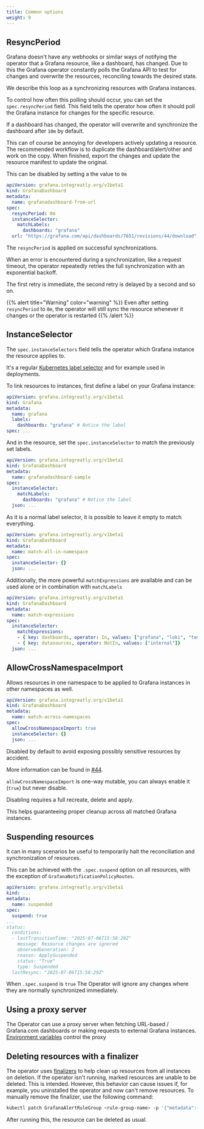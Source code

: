 ```yaml
---
title: Common options
weight: 9
---
```


## ResyncPeriod

Grafana doesn't have any webhooks or similar ways of notifying the operator that a Grafana resource, like a dashboard, has changed.
Due to this the Grafana operator constantly polls the Grafana API to test for changes and overwrite the resources, reconciling towards the desired state.

We describe this loop as a synchronizing resources with Grafana instances.

To control how often this polling should occur, you can set the `spec.resyncPeriod` field.
This field tells the operator how often it should poll the Grafana instance for changes for the specific resource.

If a dashboard has changed, the operator will overwrite and synchronize the dashboard after `10m` by default.

This can of course be annoying for developers actively updating a resource. The recommended workflow is to duplicate the dashboard/alert/other and work on the copy.
When finished, export the changes and update the resource manifest to update the original.

This can be disabled by setting a the value to `0m`

```yaml
apiVersion: grafana.integreatly.org/v1beta1
kind: GrafanaDashboard
metadata:
  name: grafanadashboard-from-url
spec:
  resyncPeriod: 0m
  instanceSelector:
    matchLabels:
      dashboards: "grafana"
  url: "https://grafana.com/api/dashboards/7651/revisions/44/download"
```

The `resyncPeriod` is applied on successful synchronizations.

When an error is encountered during a synchronization, like a request timeout, the operator repeatedly retries the full synchronization with an exponential backoff.

The first retry is immediate, the second retry is delayed by a second and so on.

{{% alert title="Warning" color="warning" %}}
Even after setting `resyncPeriod` to `0m`, the operator will still sync the resource whenever it changes or the operator is restarted
{{% /alert %}}

## InstanceSelector

The `spec.instanceSelectors` field tells the operator which Grafana instance the resource applies to.

It's a regular [Kubernetes label selector](https://kubernetes.io/docs/concepts/overview/working-with-objects/labels/) and for example used in deployments.

To link resources to instances, first define a label on your Grafana instance:

```yaml
apiVersion: grafana.integreatly.org/v1beta1
kind: Grafana
metadata:
  name: grafana
  labels:
    dashboards: "grafana" # Notice the label
spec: ...
```

And in the resource, set the `spec.instanceSelector` to match the previously set labels.

```yaml
apiVersion: grafana.integreatly.org/v1beta1
kind: GrafanaDashboard
metadata:
  name: grafanadashboard-sample
spec:
  instanceSelector:
    matchLabels:
      dashboards: "grafana" # Notice the label
  json: ...
```

As it is a normal label selector, it is possible to leave it empty to match everything.

```yaml
apiVersion: grafana.integreatly.org/v1beta1
kind: GrafanaDashboard
metadata:
  name: match-all-in-namespace
spec:
  instanceSelector: {}
  json: ...
```

Additionally, the more powerful `matchExpressions` are available and can be used alone or in combination with `matchLabels`

```yaml
apiVersion: grafana.integreatly.org/v1beta1
kind: GrafanaDashboard
metadata:
  name: match-expressions
spec:
  instanceSelector:
    matchExpressions:
    - { key: dashboards, operator: In, values: ["grafana", "loki", "tempo"]}
    - { key: datasources, operator: NotIn, values: ["internal"]}
  json: ...
```

## AllowCrossNamespaceImport

Allows resources in one namespace to be applied to Grafana instances in other namespaces as well.

```yaml
apiVersion: grafana.integreatly.org/v1beta1
kind: GrafanaDashboard
metadata:
  name: match-across-namespaces
spec:
  allowCrossNamespaceImport: true
  instanceSelector: {}
  json: ...
```

Disabled by default to avoid exposing possibly sensitive resources by accident.

More information can be found in [#44](https://github.com/grafana-operator/grafana-operator-experimental/issues/44).

`allowCrossNamespaceImport` is one-way mutable, you can always enable it (`true`) but never disable.

Disabling requires a full recreate, delete and apply.

This helps guaranteeing proper cleanup across all matched Grafana instances.

## Suspending resources

It can in many scenarios be useful to temporarily halt the reconciliation and synchronization of resources.

This can be achieved with the `.spec.suspend` option on all resources, with the exception of `GrafanaNotificationPolicyRoutes`.

```yaml
apiVersion: grafana.integreatly.org/v1beta1
kind: ...
metadata:
  name: suspended
spec:
  suspend: true
...
status:
  conditions:
  - lastTransitionTime: "2025-07-06T15:58:29Z"
    message: Resource changes are ignored
    observedGeneration: 2
    reason: ApplySuspended
    status: "True"
    type: Suspended
  lastResync: "2025-07-06T15:58:29Z"
```

When `.spec.suspend` is `true` The Operator will ignore any changes where they are normally synchronized immediately.

## Using a proxy server

The Operator can use a proxy server when fetching URL-based / Grafana.com dashboards or making requests to external Grafana instances.
[Environment variables](https://pkg.go.dev/golang.org/x/net/http/httpproxy#FromEnvironment) control the proxy

## Deleting resources with a finalizer

The operator uses [finalizers](https://kubernetes.io/docs/concepts/overview/working-with-objects/finalizers/) to help clean up resources from all instances on deletion.
If the operator isn't running, marked resources are unable to be deleted. This is intended.
However, this behavior can cause issues if, for example, you uninstalled the operator and now can't remove resources.
To manually remove the finalizer, use the following command:

```bash
kubectl patch GrafanaAlertRuleGroup <rule-group-name> -p '{"metadata":{"finalizers":null}}' --type=merge
```

After running this, the resource can be deleted as usual.
